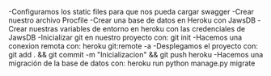 <!-- Documentando nuestra aplicaion -->
<!-- https://github.com/axnsan12/drf-yasg/ -->

<!-- desplegar -->
-Configuramos los static files para que nos pueda cargar swagger
-Crear nuestro archivo Procfile
-Crear una base de datos en Heroku con JawsDB
-Crear nuestras variables de entorno en heroku con las credenciales de JawsDB
-Inicializar git en nuestro proyecto con: git init
-Hacemos una conexion remota con: heroku git:remote -a
-Desplegamos el proyecto con: git add . && git commit -m "Inicializacion" && git push heroku
-Hacemos una migración de la base de datos con: heroku run python manage.py migrate